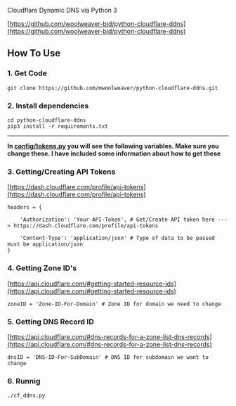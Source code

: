 Cloudflare Dynamic DNS via Python 3

[https://github.com/woolweaver-bid/python-cloudflare-ddns](https://github.com/woolweaver-bid/python-cloudflare-ddns)

## How To Use 

### 1. Get Code
```
git clone https://github.com/mwoolweaver/python-cloudflare-ddns.git
```

### 2. Install dependencies
```
cd python-cloudflare-ddns
pip3 install -r requirements.txt
```

-------

**In [config/tokens.py](https://github.com/woolweaver-bid/python-cloudflare-ddns/blob/master/config/tokens.py) you will see the following variables. Make sure you change these. I have included some information about how to get these**

### 3. Getting/Creating API Tokens

[https://dash.cloudflare.com/profile/api-tokens](https://dash.cloudflare.com/profile/api-tokens)

```
headers = {

    'Authorization': 'Your-API-Token', # Get/Create API token here ---> https://dash.cloudflare.com/profile/api-tokens

    'Content-Type': 'application/json' # Type of data to be passed must be application/json
}
```

### 4. Getting Zone ID's 

[https://api.cloudflare.com/#getting-started-resource-ids](https://api.cloudflare.com/#getting-started-resource-ids)

```
zoneID = 'Zone-ID-For-Domain' # Zone ID for domain we need to change
```

### 5. Getting DNS Record ID 

[https://api.cloudflare.com/#dns-records-for-a-zone-list-dns-records](https://api.cloudflare.com/#dns-records-for-a-zone-list-dns-records)

```
dnsID = 'DNS-ID-For-SubDomain' # DNS ID for subdomain we want to change
```

### 6. Runnig
```
./cf_ddns.py
```
